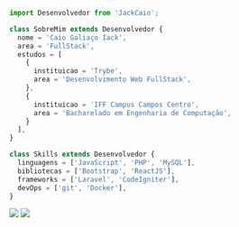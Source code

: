 ```js
import Desenvolvedor from 'JackCaio';

class SobreMim extends Desenvolvedor {
  nome = 'Caio Galiaço Iack',
  area = 'FullStack',
  estudos = [
    {
      instituicao = 'Trybe',
      area = 'Desenvolvimento Web FullStack',
    },
    {
      instituicao = 'IFF Campus Campos Centro',
      area = 'Bacharelado em Engenharia de Computação',
    }
  ],
}

class Skills extends Desenvolvedor {
  linguagens = ['JavaScript', 'PHP', 'MySQL'],
  bibliotecas = ['Bootstrap', 'ReactJS'],
  frameworks = ['Laravel', 'CodeIgniter'],
  devOps = ['git', 'Docker'],
}
```

<a href="mailto:caio.iack1@gmail.com" alt="Gmail">
  <img src="https://img.shields.io/badge/-Gmail-FF0000?style=flat-square&labelColor=FF0000&logo=gmail&logoColor=white" /></a>
<a href="https://www.linkedin.com/in/caio-iack/" alt="Linkedin">
  <img src="https://img.shields.io/badge/-Linkedin-0e76a8?style=flat-square&logo=Linkedin&logoColor=white" /></a>

